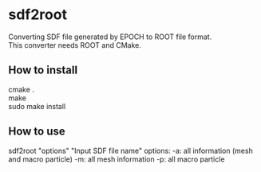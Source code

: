 # sdf2root
Converting SDF file generated by EPOCH to ROOT file format.  
This converter needs ROOT and CMake.  

## How to install  
cmake .  
make  
sudo make install  

## How to use  
sdf2root "options" "Input SDF file name"
options:
-a: all information (mesh and macro particle)
-m: all mesh information
-p: all macro particle
